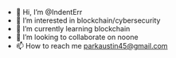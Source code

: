 - 👋 Hi, I’m @IndentErr
- 👀 I’m interested in blockchain/cybersecurity
- 🌱 I’m currently learning blockchain
- 💞️ I’m looking to collaborate on noone
- 📫 How to reach me parkaustin45@gmail.com

<!---
IndentErr/IndentErr is a ✨ special ✨ repository because its `README.md` (this file) appears on your GitHub profile.
You can click the Preview link to take a look at your changes.
--->
